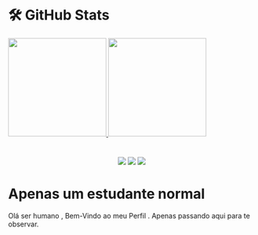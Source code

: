 # 🛠️ GitHub Stats

<div>
  <a href="https://github.com/Dev0Lucas">
  <img height="200em" src="https://activity-graph.herokuapp.com/graph?username=Dev0Lucas&theme=github&bg_color=20232a&hide_border=true"/>
  <img height="200em" src="https://github-readme-stats.vercel.app/api/top-langs/?username=Dev0Lucas&hide_border=1&theme=react&hide=issues&langs_count=5&custom_title=Top%20Languages"/>
<div>
    
#
    
<div align='center'>
    <a href = "mailto: lucasdias428p@gmail.com "><img src="https://img.shields.io/badge/-Email-%238a90c7?style=for-the-badge&logo=protonmail&logoColor=white" target="_blank"></a>
  	<a href="https://www.youtube.com/channel/UC3W92TVBuDr6W88cGPSFRkg" target="_blank"><img src="https://img.shields.io/badge/-Youtube-%23EA4335?style=for-the-badge&logo=youtube&logoColor=white" target="_blank"></a>
  	<a href="https://www.linkedin.com/in/lucas-dias-843433227/" target="_blank"><img src="https://img.shields.io/badge/-LinkedIn-%230077B5?style=for-the-badge&logo=linkedin&logoColor=white" target="_blank"></a>
</div>
 
# Apenas um estudante normal
Olá ser humano , Bem-Vindo ao meu Perfil . Apenas passando aqui para te observar.
